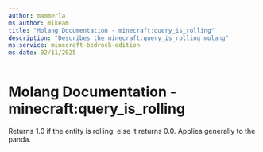 ```yaml
---
author: mammerla
ms.author: mikeam
title: "Molang Documentation - minecraft:query_is_rolling"
description: "Describes the minecraft:query_is_rolling molang"
ms.service: minecraft-bedrock-edition
ms.date: 02/11/2025 
---
```


# Molang Documentation - minecraft:query_is_rolling

Returns 1.0 if the entity is rolling, else it returns 0.0. Applies generally to the panda.
